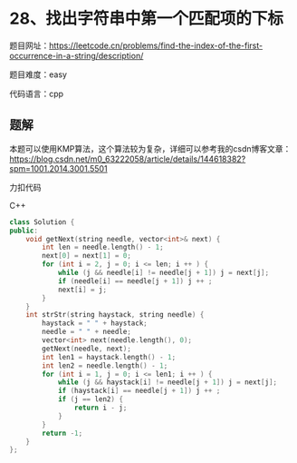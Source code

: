 # 28、找出字符串中第一个匹配项的下标
题目网址：https://leetcode.cn/problems/find-the-index-of-the-first-occurrence-in-a-string/description/

题目难度：easy

代码语言：cpp

## 题解
本题可以使用KMP算法，这个算法较为复杂，详细可以参考我的csdn博客文章：https://blog.csdn.net/m0_63222058/article/details/144618382?spm=1001.2014.3001.5501

力扣代码

C++

```cpp
class Solution {
public:
    void getNext(string needle, vector<int>& next) {
        int len = needle.length() - 1;
        next[0] = next[1] = 0;
        for (int i = 2, j = 0; i <= len; i ++ ) {
            while (j && needle[i] != needle[j + 1]) j = next[j];
            if (needle[i] == needle[j + 1]) j ++ ;
            next[i] = j;
        }
    }
    int strStr(string haystack, string needle) {
        haystack = " " + haystack;
        needle = " " + needle;
        vector<int> next(needle.length(), 0);
        getNext(needle, next);
        int len1 = haystack.length() - 1;
        int len2 = needle.length() - 1;
        for (int i = 1, j = 0; i <= len1; i ++ ) {
            while (j && haystack[i] != needle[j + 1]) j = next[j];
            if (haystack[i] == needle[j + 1]) j ++ ;
            if (j == len2) {
                return i - j;
            }
        }
        return -1;
    }
};
```
